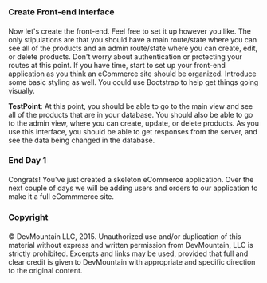 ### Create Front-end Interface

####

Now let's create the front-end. Feel free to set it up however you like.  The only stipulations are that you should have a main route/state where you can see all of the products and an admin route/state where you can create, edit, or delete products.  Don't worry about authentication or protecting your routes at this point.  If you have time, start to set up your front-end application as you think an eCommerce site should be organized.  Introduce some basic styling as well. You could use Bootstrap to help get things going visually.

**TestPoint**: At this point, you should be able to go to the main view and see all of the products that are in your database.  You should also be able to go to the admin view, where you can create, update, or delete products.  As you use this interface, you should be able to get responses from the server, and see the data being changed in the database.

### End Day 1

####

Congrats!  You've just created a skeleton eCommerce application.  Over the next couple of days we will be adding users and orders to our application to make it a full eCommmerce site.

### Copyright

####

© DevMountain LLC, 2015. Unauthorized use and/or duplication of this material without express and written permission from DevMountain, LLC is strictly prohibited. Excerpts and links may be used, provided that full and clear credit is given to DevMountain with appropriate and specific direction to the original content.
